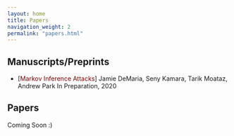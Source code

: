 ```yaml
---
layout: home
title: Papers
navigation_weight: 2
permalink: "papers.html"
---
```


## Manuscripts/Preprints

* [<span style="color:maroon">Markov Inference Attacks</span>]
Jamie DeMaria, Seny Kamara, Tarik Moataz, Andrew Park 
In Preparation, 2020


## Papers

Coming Soon :)